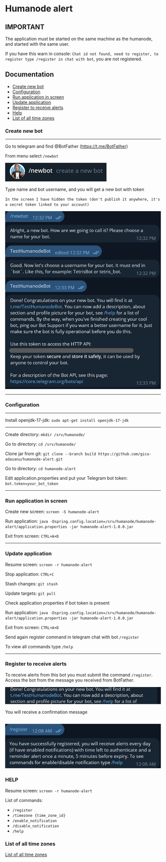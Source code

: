 # Humanode alert

## IMPORTANT

The application must be started on the same machine as the humanode, and started with the same user.

If you have this warn in console: `Chat id not found, need to register, to register type /register in chat with bot`,
you are not registered.

## Documentation

- [Create new bot](#create-new-bot)
- [Configuration](#configuration)
- [Run application in screen](#run-application-in-screen)
- [Update application](#update-application)
- [Register to receive alerts](#register-to-receive-alerts)
- [Help](#help)
- [List of all time zones](#list-of-all-time-zones)

### Create new bot

--------------------------------------------------------------------------------
Go to telegram and find @BotFather (https://t.me/BotFather)

From menu select `/newbot`

![img_9.png](img_9.png)

Type name and bot username, and you will get a new bot with token

`In the screen I have hidden the token (don't publish it anywhere, it's a secret token linked to your account)`

![img_10.png](img_10.png)

--------------------------------------------------------------------------------

### Configuration

--------------------------------------------------------------------------------
Install openjdk-17-jdk: `sudo apt-get install openjdk-17-jdk`

--------------------------------------------------------------------------------
Create directory: `mkdir /srv/humanode/`

Go to directory: `cd /srv/humanode/`

Clone jar from git: `git clone --branch build https://github.com/gicu-adasanu/humanode-alert.git`

Go to directory: `cd humanode-alert`

Edit application.properties and put your Telegram bot token: `bot.token=your_bot_token`

--------------------------------------------------------------------------------

### Run application in screen

Create new screen: `screen -S humanode-alert`

Run application: `java -Dspring.config.location=/srv/humanode/humanode-alert/application.properties -jar humanode-alert-1.0.0.jar`

Exit from screen: `CTRL+A+D`

--------------------------------------------------------------------------------

### Update application

Resume screen: `screen -r humanode-alert`

Stop application: `CTRL+C`

Stash changes: `git stash`

Update targets: `git pull`

Check application properties if bot token is present

Run application: `java -Dspring.config.location=/srv/humanode/humanode-alert/application.properties -jar humanode-alert-1.0.0.jar`

Exit from screen: `CTRL+A+D`

Send again register command in telegram chat with bot `/register`

To view all commands type `/help`

--------------------------------------------------------------------------------

### Register to receive alerts

To receive alerts from this bot you must submit the command `/register`.     Access the bot from the message you received
from BotFather.

![img_7.png](img_7.png)

You will receive a confirmation message

![img_6.png](img_6.png)
--------------------------------------------------------------------------------

### HELP

Resume screen: `screen -r humanode-alert`

List of commands:

- `/register`
- `/timezone {time_zone_id}`
- `/enable_notification`
- `/disable_notification`
- `/help`

### List of all time zones

[List of all time zones](https://garygregory.wordpress.com/2013/06/18/what-are-the-java-timezone-ids/)
